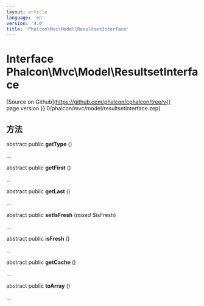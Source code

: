 ```yaml
---
layout: article
language: 'en'
version: '4.0'
title: 'Phalcon\Mvc\Model\ResultsetInterface'
---
```

# Interface **Phalcon\Mvc\Model\ResultsetInterface**

[Source on Github](https://github.com/phalcon/cphalcon/tree/v{{ page.version }}.0/phalcon/mvc/model/resultsetinterface.zep)

## 方法

abstract public **getType** ()

...

abstract public **getFirst** ()

...

abstract public **getLast** ()

...

abstract public **setIsFresh** (*mixed* $isFresh)

...

abstract public **isFresh** ()

...

abstract public **getCache** ()

...

abstract public **toArray** ()

...